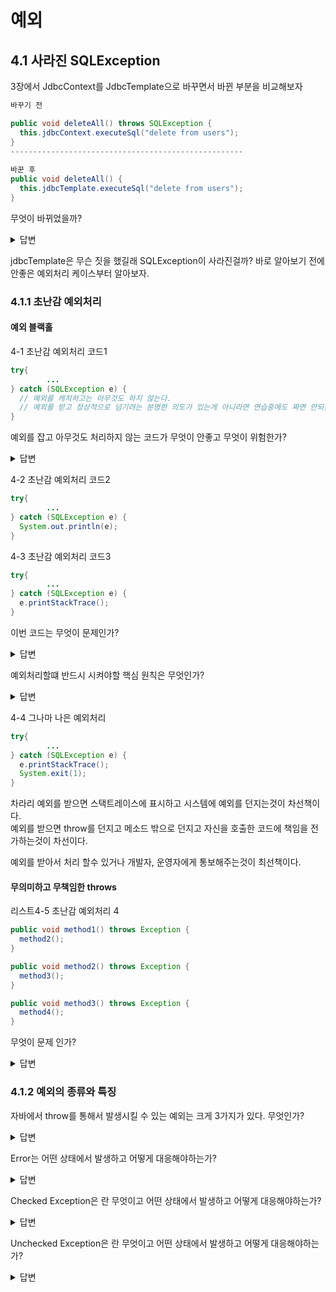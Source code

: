 # 예외

## 4.1 사라진 SQLException

3장에서 JdbcContext를 JdbcTemplate으로 바꾸면서 바뀐 부분을 비교해보자 
```java
바꾸기 전

public void deleteAll() throws SQLException {
  this.jdbcContext.executeSql("delete from users");
}
----------------------------------------------------
        
바꾼 후
public void deleteAll() {
  this.jdbcTemplate.executeSql("delete from users");
}
```
무엇이 바뀌었을까? 
<details>
<summary>답변</summary>

---
throws SQLException가 사라졌다.

---

</details>

jdbcTemplate은 무슨 짓을 했길래 SQLException이 사라진걸까? 바로 알아보기 전에 안좋은 예외처리 케이스부터 알아보자.

### 4.1.1 초난감 예외처리

#### 예외 블랙홀 

4-1 초난감 예외처리 코드1
```java
try{
        ... 
} catch (SQLException e) { 
  // 예외를 캐치하고는 아무것도 하지 않는다.
  // 예외를 받고 정상적으로 넘기려는 분명한 의도가 있는게 아니라면 연습중에도 짜면 안되는 코드이다.
}
```
예외를 잡고 아무것도 처리하지 않는 코드가 무엇이 안좋고 무엇이 위험한가?
<details>
<summary>답변</summary>

---
예외를 무시하고 계속 진행해버리면 예외가 발생한 곳 이외에 다른곳에서 문제가 생길 수 있다. </br>
어떤 기능이 제대로 동작하지 않거나 리소스나 메모리가 부족할 수도 있다.  </br>
그 이외에 전혀 예상하지 못한곳에서 에러가 발생할 수도 있다.  </br>
이렇게 되면 근본적인 원인을 찾기도 어렵고 만약 찾지 못하면 다른곳에서 원인을 찾고 고치는데 많은 시간을 사용하게 될 것이다. </br>
(떄문에 연습중에라도 습관이 생길 수 있으니 그렇게 만들지 말자) </br>

---
</details>

4-2 초난감 예외처리 코드2
```java
try{
        ... 
} catch (SQLException e) { 
  System.out.println(e);
}
```

4-3 초난감 예외처리 코드3
```java
try{
        ... 
} catch (SQLException e) { 
  e.printStackTrace();
}
```

이번 코드는 무엇이 문제인가?
<details>
<summary>답변</summary>

---

개발중에는 IDE 콘솔이나 서버 실행창에 이 메시지가 보일 순 있지만 다른 로그에 묻혀 놓치기도 쉽상이다. </br>
운영 서버에서는 로그를 모니터링하고 있지 않을테니 엄청나게 큰 폭탄이 될 수 있다.

---
</details>

예외처리할떄 반드시 시켜야할 핵심 원칙은 무엇인가?
<details>
<summary>답변</summary>

---

**모든 예외는 적절하게 복구되든지 아니면 작업을 중단시키고 운영자 또는 개발자에게 분명하게 통보돼야 한다.**

---
</details>


4-4 그나마 나은 예외처리
```java
try{
        ... 
} catch (SQLException e) { 
  e.printStackTrace();
  System.exit(1);
}
```
차라리 예외를 받으면 스택트레이스에 표시하고 시스템에 예외를 던지는것이 차선책이다. </br>
예외를 받으면 throw를 던지고 메소드 밖으로 던지고 자신을 호출한 코드에 책임을 전가하는것이 차선이다.

예외를 받아서 처리 할수 있거나 개발자, 운영자에게 통보해주는것이 최선책이다.

#### 무의미하고 무책임한 throws

리스트4-5 초난감 예외처리 4

```java
public void method1() throws Exception {
  method2();
}

public void method2() throws Exception {
  method3();
}

public void method3() throws Exception {
  method4();
}
```
무엇이 문제 인가? 
<details>
<summary>답변</summary>

---
내가 사용하려는 메소드가 throws Exception이 붙여있으면 메소드에서 어떤 에러가 발생하는지 자세한 정보를 받을 수 없다. </br>
실제로 실행중에 어떤 예외가 발생하는지? 아니면 습관적으로 예외처리를 해둔것인지? 알 수가 없다. </br>
이런 메소드를 사용하면 나또한 throws Exception을 붙여야한다. 그러면서 예외처리 할 기회가 박탈된다. </br>

예외를 무시하는 코드도 정말 나쁜 코드지만 이렇게 예외를 뭉뜨그리는 코드도 정말 나쁜 코드이다.

---
</details>

### 4.1.2 예외의 종류와 특징
자바에서 throw를 통해서 발생시킬 수 있는 예외는 크게 3가지가 있다. 무엇인가?

<details>
<summary>답변</summary>

---
Error, Checked Exception, Unchecked Exception이 있다.

---

</details>

Error는 어떤 상태에서 발생하고 어떻게 대응해야하는가?

<details>
<summary>답변</summary>

---
Error는 JVM에서 발생하는 Error이다. outOfMemoryError나 ThreadDeath 같은 Error가 발생하기때문에 try - catch로는 잡을 수 없다. </br>
대응하려면 시스템 레벨에서 대응해야한다. </br>
---

</details>

Checked Exception은 란 무엇이고 어떤 상태에서 발생하고 어떻게 대응해야하는가? 

<details>
<summary>답변</summary>

---
Exception 클래스의 서브클래스이면서 RuntimeException클래스를 상속하지 않는 예외를 말한다. </br>
체크 예외가 발생할 수 있는 메소드를 사용할 경우 반드시 예외 처리 코드를 함께 작성해야한다. (catch로 잡든지 throw로 다시 밖으로 보내든지)

(Checked Exception은 개발자에게 이런 경우를 고려하세요 라고 표현하는 것이다.)

---

</details>

Unchecked Exception은 란 무엇이고 어떤 상태에서 발생하고 어떻게 대응해야하는가?

<details>
<summary>답변</summary>

---
런타임 예외는 주로 프로그램의 오류가 있을때 발생한다. </br>
보통 개발자의 부주의로 나타나는 오류이다. </br>
자바에서 런타임 예외는 catch나 throws를 통해서 예외를 잡지 않아도록 만들어졌다. </br>
(명시적으로 catch하거나 throws를 해도 되고 그런 에러가 안나도록 프로그래밍하는 것이 좋다. 난 이런 에러가 안나도록 사전에 프로그래밍하는것을 선호한다.) </br>

---

</details>